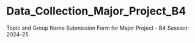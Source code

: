 # Data_Collection_Major_Project_B4
Topic and Group Name Submission Form for Major Project - B4 Session: 2024-25
